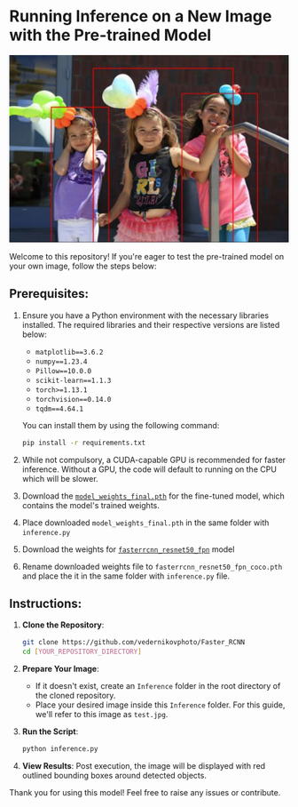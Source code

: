 # Running Inference on a New Image with the Pre-trained Model

<div align="center">
    <img src="example.jpg" alt="Alternative Text">
</div>

Welcome to this repository! If you're eager to test the pre-trained model on your own image, follow the steps below:

## Prerequisites:

1. Ensure you have a Python environment with the necessary libraries installed. The required libraries and their respective versions are listed below:

    - `matplotlib==3.6.2`
    - `numpy==1.23.4`
    - `Pillow==10.0.0`
    - `scikit-learn==1.1.3`
    - `torch>=1.13.1`
    - `torchvision==0.14.0`
    - `tqdm==4.64.1`

   You can install them by using the following command:
    ```bash
    pip install -r requirements.txt
    ```

2. While not compulsory, a CUDA-capable GPU is recommended for faster inference. Without a GPU, the code will default to running on the CPU which will be slower.

3. Download the [`model_weights_final.pth`](https://shorturl.at/eJTU6) for the fine-tuned model, which contains the model's trained weights.

4. Place downloaded `model_weights_final.pth` in the same folder with `inference.py`

5. Download the weights for [`fasterrcnn_resnet50_fpn`](https://shorturl.at/hvHPW) model 

6. Rename downloaded weights file to `fasterrcnn_resnet50_fpn_coco.pth` and place the it in the same folder with `inference.py` file.


## Instructions:

1. **Clone the Repository**:
    ```bash
    git clone https://github.com/vedernikovphoto/Faster_RCNN
    cd [YOUR_REPOSITORY_DIRECTORY]
    ```

2. **Prepare Your Image**:
    - If it doesn't exist, create an `Inference` folder in the root directory of the cloned repository.
    - Place your desired image inside this `Inference` folder. For this guide, we'll refer to this image as `test.jpg`.

3. **Run the Script**:
    ```bash
    python inference.py
    ```

4. **View Results**:
    Post execution, the image will be displayed with red outlined bounding boxes around detected objects.

Thank you for using this model! Feel free to raise any issues or contribute.



